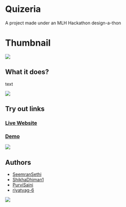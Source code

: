# Quizeria 
A project made under an MLH Hackathon design-a-thon

# Thumbnail

<a href="https://github.com/404"><img src="https://user-images.githubusercontent.com/73097560/115834477-dbab4500-a447-11eb-908a-139a6edaec5c.gif"></a>


## What it does?

text

<a href="https://github.com/404"><img src="https://user-images.githubusercontent.com/73097560/115834477-dbab4500-a447-11eb-908a-139a6edaec5c.gif"></a>


## Try out links

### <a href="https://agamtyagi85.wixsite.com/quizeria">Live Website</a>
### <a href="https://youtu.be/inNajOhcCbs">Demo</a>

<a href="https://github.com/404"><img src="https://user-images.githubusercontent.com/73097560/115834477-dbab4500-a447-11eb-908a-139a6edaec5c.gif"></a>


## Authors
- <a href="https://github.com/SeemranSethi">SeemranSethi</a>
- <a href="https://github.com/ShikhaDhiman1">ShikhaDhiman1</a>
- <a href="https://github.com/PurviSaini">PurviSaini</a>
- <a href="https://github.com/riyatyag-6">riyatyag-6</a>

<a href="https://github.com/404"><img src="https://user-images.githubusercontent.com/73097560/115834477-dbab4500-a447-11eb-908a-139a6edaec5c.gif"></a>
